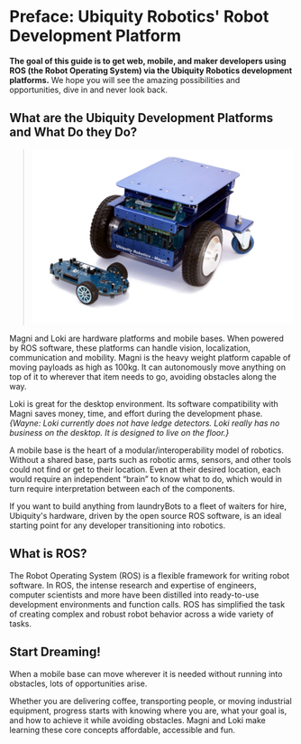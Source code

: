 # Preface: Ubiquity Robotics' Robot Development Platform

**The goal of this guide is to get web, mobile, and maker developers using ROS (the Robot Operating System) via the Ubiquity Robotics development platforms.** We hope you will see the amazing possibilities and opportunities, dive in and never look back.

## What are the Ubiquity Development Platforms and What Do they Do?

> ![Magni/Loki](assets/MagniLoki2.jpg)

Magni and Loki are hardware platforms and mobile bases. When powered by ROS software, these platforms can handle vision, localization, communication and mobility. Magni is the heavy weight platform capable of moving payloads as high as 100kg. It can autonomously move anything on top of it to wherever that item needs to go, avoiding obstacles along the way.

Loki is great for the desktop environment. Its software compatibility with Magni saves money, time, and effort during the development phase. *{Wayne: Loki currently does not have ledge detectors.  Loki really has no business on the desktop.  It is designed to live on the floor.}*

A mobile base is the heart of a modular/interoperability model of robotics. Without a shared base, parts such as robotic arms, sensors, and other tools could not find or get to their location. Even at their desired location, each would require an independent “brain” to know what to do, which would in turn require interpretation between each of the components.

If you want to build anything from laundryBots to a fleet of waiters for hire, Ubiquity's hardware, driven by the open source ROS software, is an ideal starting point for any developer transitioning into robotics.

## What is ROS?

The Robot Operating System (ROS) is a flexible framework for writing robot software. In ROS, the intense research and expertise of engineers, computer scientists and more have been distilled into ready-to-use development environments and function calls. ROS has simplified the task of creating complex and robust robot behavior across a wide variety of tasks.

## Start Dreaming!

When a mobile base can move wherever it is needed without running into obstacles, lots of opportunities arise.

Whether you are delivering coffee, transporting people, or moving industrial equipment, progress starts with knowing where you are, what your goal is, and how to achieve it while avoiding obstacles. Magni and Loki make learning these core concepts affordable, accessible and fun.
